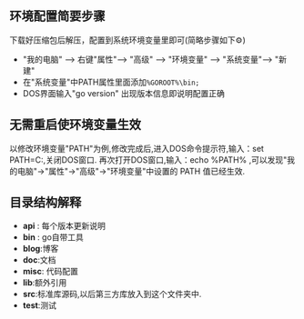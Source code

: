 
## 环境配置简要步骤


下载好压缩包后解压，配置到系统环境变量里即可(简略步骤如下⚙)


* "我的电脑" --> 右键"属性"--> "高级" --> "环境变量" --> "系统变量"--> "新建"
* 在"系统变量"中PATH属性里面添加` %GOROOT%\bin; `
* DOS界面输入"go version" 出现版本信息即说明配置正确


## 无需重启使环境变量生效
以修改环境变量"PATH"为例,修改完成后,进入DOS命令提示符,输入：set PATH=C:,关闭DOS窗口.
再次打开DOS窗口,输入：echo %PATH% ,可以发现"我的电脑"->"属性"->"高级"->"环境变量"中设置的 PATH 值已经生效.


## 目录结构解释
* **api** : 每个版本更新说明
* **bin** : go自带工具
* **blog**:博客
* **doc**:文档
* **misc**: 代码配置
* **lib**:额外引用
* **src**:标准库源码,以后第三方库放入到这个文件夹中. 
* **test**:测试